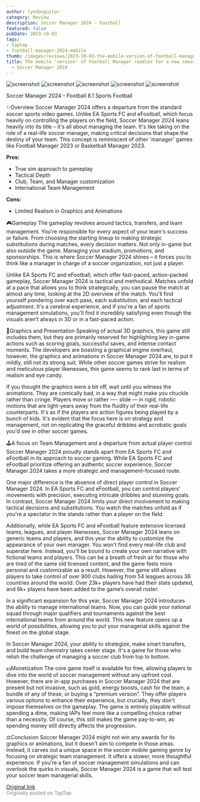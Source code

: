 ```yaml
---
author: lyndonguitar
category: Review
description: Soccer Manager 2024 - Football
featured: false
pubDate: 2023-10-03
tags:
- taptap
- football-manager-2024-mobile
thumb: /images/reviews/2023-10-03-the-mobile-version-of-football-manager-readies-for-a-new-season--review---soccer-manager--0.avif
title: The mobile 'version' of Football Manager readies for a new season | Review
  - Soccer Manager 2024
---
```


<div class="gallery">
  <img src="/images/reviews/2023-10-03-the-mobile-version-of-football-manager-readies-for-a-new-season--review---soccer-manager--0.avif" alt="screenshot" />
  <img src="/images/reviews/2023-10-03-the-mobile-version-of-football-manager-readies-for-a-new-season--review---soccer-manager--1.avif" alt="screenshot" />
  <img src="/images/reviews/2023-10-03-the-mobile-version-of-football-manager-readies-for-a-new-season--review---soccer-manager--2.avif" alt="screenshot" />
  <img src="/images/reviews/2023-10-03-the-mobile-version-of-football-manager-readies-for-a-new-season--review---soccer-manager--3.avif" alt="screenshot" />
  <img src="/images/reviews/2023-10-03-the-mobile-version-of-football-manager-readies-for-a-new-season--review---soccer-manager--4.avif" alt="screenshot" />
</div>

Soccer Manager 2024 - Football
8.1
Sports
Football

✨Overview
Soccer Manager 2024 offers a departure from the standard soccer sports video games. Unlike EA Sports FC and eFootball, which focus heavily on controlling the players on the field, Soccer Manager 2024 leans heavily into its title – it's all about managing the team. It's like taking on the role of a real-life soccer manager, making critical decisions that shape the destiny of your team. This concept is reminiscent of other 'manager' games like Football Manager 2023 or Basketball Manager 2023.


**Pros:**
- True sim approach to gameplay
- Tactical Depth
- Club, Team, and Manager customization
- International Team Management


**Cons:**
- Limited Realism in Graphics and Animations


🎮Gameplay
The gameplay revolves around tactics, transfers, and team management. You're responsible for every aspect of your team's success or failure. From choosing the starting lineup to making strategic substitutions during matches, every decision matters.  Not only in-game but also outside the game. Managing your stadium, promotions, and sponsorships. This is where Soccer Manager 2024 shines – it forces you to think like a manager in charge of a soccer organization, not just a player.

Unlike EA Sports FC and eFootball, which offer fast-paced, action-packed gameplay, Soccer Manager 2024 is tactical and methodical. Matches unfold at a pace that allows you to think strategically, you can pause the match at almost any time, looking at the 2D overview of the match. You'll find yourself pondering over each pass, each substitution, and each tactical adjustment. It's a cerebral experience, and if you're a fan of sports management simulations, you'll find it incredibly satisfying even though the visuals aren’t always in 3D or in a fast-paced action.

🎨Graphics and Presentation
Speaking of actual 3D graphics, this game still includes them, but they are primarily reserved for highlighting key in-game actions such as scoring goals, successful saves, and intense contact moments. The developers are boasting a graphical engine overhaul, however, the graphics and animations in Soccer Manager 2024 are, to put it mildly, still not its strong suit. While other soccer games strive for realism and meticulous player likenesses, this game seems to rank last in terms of realism and eye candy.

If you thought the graphics were a bit off, wait until you witness the animations. They are comically bad, in a way that might make you chuckle rather than cringe. Players move or rather —- slide — in rigid, robotic motions that are light-years away from the fluidity of their real-life counterparts. It's as if the players are action figures being played by a bunch of kids. It's evident that the focus here is on strategy and management, not on replicating the graceful dribbles and acrobatic goals you'd see in other soccer games.

🕹A focus on Team Management and a departure from actual player control
Soccer Manager 2024 proudly stands apart from EA Sports FC and eFootball in its approach to soccer gaming. While EA Sports FC and eFootball prioritize offering an authentic soccer experience, Soccer Manager 2024 takes a more strategic and management-focused route.

One major difference is the absence of direct player control in Soccer Manager 2024. In EA Sports FC and eFootball, you can control players' movements with precision, executing intricate dribbles and stunning goals. In contrast, Soccer Manager 2024 limits your direct involvement to making tactical decisions and substitutions. You watch the matches unfold as if you're a spectator in the stands rather than a player on the field.

Additionally, while EA Sports FC and eFootball feature extensive licensed teams, leagues, and player likenesses, Soccer Manager 2024 leans on generic teams and players, and this year the ability to customize the appearance of your own manager. You won't find every real-life club and superstar here. Instead, you'll be bound to create your own narrative with fictional teams and players. This can be a breath of fresh air for those who are tired of the same old licensed content, and the game feels more personal and customizable as a result. However, the game still allows players to take control of over 900 clubs hailing from 54 leagues across 36 countries around the world. Over 23k+ players have had their stats updated, and 6k+ players have been added to the game’s overall roster.

In a significant expansion for this year, Soccer Manager 2024 introduces the ability to manage international teams. Now, you can guide your national squad through major qualifiers and tournaments against the best international teams from around the world. This new feature opens up a world of possibilities, allowing you to put your managerial skills against the finest on the global stage.

In Soccer Manager 2024, your ability to strategize, make smart transfers, and build team chemistry takes center stage. It's a game for those who relish the challenge of managing a soccer club from top to bottom.

💵Monetization
The core game itself is available for free, allowing players to dive into the world of soccer management without any upfront cost. However, there are in-app purchases in Soccer Manager 2024 that are present but not invasive, such as gold, energy boosts, cash for the team, a bundle of any of these, or buying a “premium version”. They offer players various options to enhance their experience, but crucially, they don't impose themselves on the gameplay. The game is entirely playable without spending a dime, making IAPs feel more like a compelling choice rather than a necessity. Of course, this still makes the game pay-to-win, as spending money still directly affects the progression.

⚖️Conclusion
Soccer Manager 2024 might not win any awards for its graphics or animations, but it doesn't aim to compete in those areas. Instead, it carves out a unique space in the soccer mobile gaming genre by focusing on strategic team management. It offers a slower, more thoughtful experience. If you're a fan of soccer management simulations and can overlook the quirks in visuals, Soccer Manager 2024 is a game that will test your soccer team managerial skills.

[Original link](https://www.taptap.io/post/6385905)<br><span style="font-size: 0.95em; color: #888;">Originally posted on TapTap.</span>